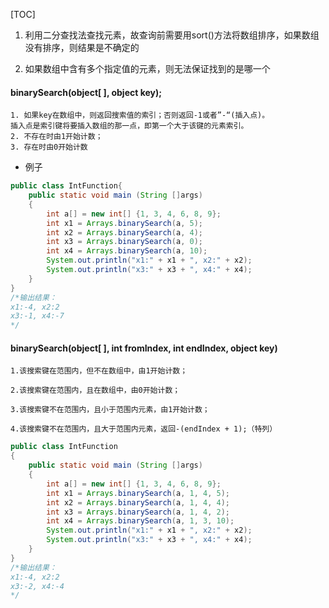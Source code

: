 [TOC]

1. 利用二分查找法查找元素，故查询前需要用sort()方法将数组排序，如果数组没有排序，则结果是不确定的

2. 如果数组中含有多个指定值的元素，则无法保证找到的是哪一个


#### binarySearch(object[ ], object key);
```
1. 如果key在数组中，则返回搜索值的索引；否则返回-1或者”-“(插入点)。
插入点是索引键将要插入数组的那一点，即第一个大于该键的元素索引。
2. 不存在时由1开始计数；
3. 存在时由0开始计数
```

- 例子
```java
public class IntFunction{
    public static void main (String []args)
    {
        int a[] = new int[] {1, 3, 4, 6, 8, 9};
        int x1 = Arrays.binarySearch(a, 5);
        int x2 = Arrays.binarySearch(a, 4);
        int x3 = Arrays.binarySearch(a, 0);
        int x4 = Arrays.binarySearch(a, 10);
        System.out.println("x1:" + x1 + ", x2:" + x2);
        System.out.println("x3:" + x3 + ", x4:" + x4);
    }
}
/*输出结果：
x1:-4, x2:2
x3:-1, x4:-7
*/
```


#### binarySearch(object[ ], int fromIndex, int endIndex, object key)
```
1.该搜索键在范围内，但不在数组中，由1开始计数；

2.该搜索键在范围内，且在数组中，由0开始计数；

3.该搜索键不在范围内，且小于范围内元素，由1开始计数；

4.该搜索键不在范围内，且大于范围内元素，返回-(endIndex + 1);（特列）
```

```java
public class IntFunction
{
    public static void main (String []args)
    {
        int a[] = new int[] {1, 3, 4, 6, 8, 9};
        int x1 = Arrays.binarySearch(a, 1, 4, 5);
        int x2 = Arrays.binarySearch(a, 1, 4, 4);
        int x3 = Arrays.binarySearch(a, 1, 4, 2);
        int x4 = Arrays.binarySearch(a, 1, 3, 10);
        System.out.println("x1:" + x1 + ", x2:" + x2);
        System.out.println("x3:" + x3 + ", x4:" + x4);
    }
}
/*输出结果：
x1:-4, x2:2
x3:-2, x4:-4
*/
```
